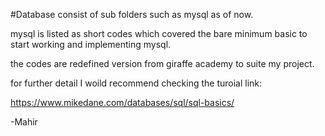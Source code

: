 #Database consist of sub folders such as mysql as of now.

mysql is listed as short codes which covered the bare minimum basic to start working and implementing mysql.

the codes are redefined version from giraffe academy to suite my project.

for further detail I woild recommend checking the turoial link:

https://www.mikedane.com/databases/sql/sql-basics/


-Mahir
